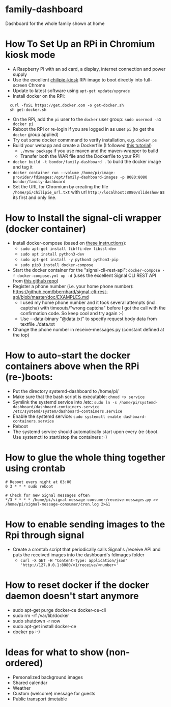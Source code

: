 # family-dashboard
Dashboard for the whole family shown at home


How To Set Up an RPi in Chromium kiosk mode
======
* A Raspberry Pi with an sd card, a display, internet connection and power supply
* Use the excellent [chilipie-kiosk](https://github.com/jareware/chilipie-kiosk/) RPi image to boot directly into full-screen Chrome
* Update to latest software using ```apt-get update/upgrade```
* Install docker on the RPi:
```shell
  curl -fsSL https://get.docker.com -o get-docker.sh
  sh get-docker.sh
```
* On the RPi, add the ```pi``` user to the ```docker``` user group: ```sudo usermod -aG docker pi```
* Reboot the RPi or re-login if you are logged in as user ```pi``` (to get the ```docker``` group applied)
* Try out some docker commmand to verify installation, e.g. ```docker ps```  
* Build your webapp and create a Dockerfile (I followed [this tutorial](https://medium.com/swlh/how-to-run-spring-boot-application-on-raspberry-pi-using-docker-d633e15ffff2))
    * ```./mvnw package``` if you use maven and the maven-wrapper to build
    * Transfer both the WAR file and the Dockerfile to your RPi
* ```docker build -t bondor/family-dashboard .``` to build the docker image and tag it
* ```docker container run --volume /home/pi/image-provider/fdimages:/opt/family-dashboard-images -p 8080:8080 bondor/family-dashboard```
* Set the URL for Chromium by creating the file ```/home/pi/chilipie_url.txt``` with url ```http://localhost:8080/slideshow``` as its first and only line.

How to Install the signal-cli wrapper (docker container)
=======
* Install docker-compose (based on [these instructions](https://www.upswift.io/post/install-docker-compose-on-raspberry-pi)):
    * ```sudo apt-get install libffi-dev libssl-dev```
    * ```sudo apt install python3-dev```
    * ```sudo apt-get install -y python3 python3-pip```
    * ```sudo pip3 install docker-compose```
* Start the docker container for the "signal-cli-rest-api": ```docker-compose -f docker-compose.yml up -d``` (uses the excellent Signal CLI REST API from [this github repo](https://github.com/bbernhard/signal-cli-rest-api/))
* Register a phone number (i.e. your home phone number): https://github.com/bbernhard/signal-cli-rest-api/blob/master/doc/EXAMPLES.md
    * I used my home phone number and it took several attempts (incl. captcha) with timeouts/"wrong captcha" before I got the call with the confirmation code. So keep cool and try again :-)
    * Use --data-binary "@data.txt" to specify request body data from textfile ./data.txt
* Change the phone number in receive-messages.py (constant defined at the top)

How to auto-start the docker containers above when the RPi (re-)boots:
=======
* Put the directory systemd-dashboard to /home/pi/
* Make sure that the bash script is executable: ```chmod +x service```
* Symlink the systemd service into /etc: ```sudo ln -s /home/pi/systemd-dashboard/dashboard-containers.service /etc/systemd/system/dashboard-containers.service```
* Enable the systemd service: ```sudo systemctl enable dashboard-containers.service```
* Reboot
* The systemd service should automatically start upon every (re-)boot. Use systemctl to start/stop the containers :-)

How to glue the whole thing together using crontab
======
```
# Reboot every night at 03:00
0 3 * * * sudo reboot

# Check for new Signal messages often
*/3 * * * * /home/pi/signal-message-consumer/receive-messages.py >> /home/pi/signal-message-consumer/cron.log 2>&1

```

How to enable sending images to the Rpi through signal
======
* Create a crontab script that periodically calls Signal's /receive API and puts the received images into the dashboard's fdimages folder
    * ```curl -X GET -H "Content-Type: application/json" 'http://127.0.0.1:8080/v1/receive/<number>'```

How to reset docker if the docker daemon doesn't start anymore
======
* sudo apt-get purge docker-ce docker-ce-cli
* sudo rm -rf /var/lib/docker
* sudo shutdown -r now
* sudo apt-get install docker-ce
* docker ps :-)

Ideas for what to show (non-ordered)
======
* Personalized background images
* Shared calendar
* Weather
* Custom (welcome) message for guests
* Public transport timetable
